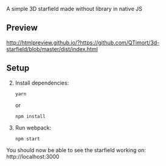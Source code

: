 A simple 3D starfield made without library in native JS

## Preview
http://htmlpreview.github.io/?https://github.com/QTimort/3d-starfield/blob/master/dist/index.html

## Setup

2.  Install dependencies:

        yarn

    or

        npm install

3.  Run webpack:

        npm start

You should now be able to see the starfield working on: http://localhost:3000

